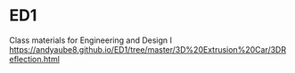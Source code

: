 # ED1
Class materials for Engineering and Design I
https://andyaube8.github.io/ED1/tree/master/3D%20Extrusion%20Car/3DReflection.html
